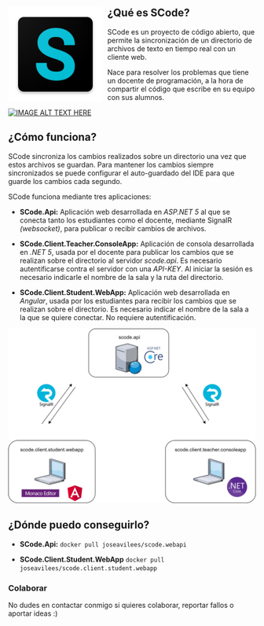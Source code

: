<img src="./docs-pics/icon.png" alt="icon" style="float: left; margin-right: 10px;margin-top:30px" />

## ¿Qué es SCode?
SCode es un proyecto de código abierto, que permite la sincronización de un directorio de archivos de texto en tiempo real con un cliente web.

Nace para resolver los problemas que tiene un docente de programación, a la hora de compartir el código que escribe en su equipo con sus alumnos.


[![IMAGE ALT TEXT HERE](http://img.youtube.com/vi/SljxZL7McHQ/0.jpg)](http://www.youtube.com/watch?v=SljxZL7McHQ)


## ¿Cómo funciona?
SCode sincroniza los cambios realizados sobre un directorio una vez que estos archivos se guardan. Para mantener los cambios siempre sincronizados se puede configurar el auto-guardado del IDE para que guarde los cambios cada segundo.

SCode funciona mediante tres aplicaciones:

* **SCode.Api:** Aplicación web desarrollada en *ASP.NET 5* al que se conecta tanto los estudiantes como el docente, mediante SignalR *(websocket)*, para publicar o recibir cambios de archivos.

* **SCode.Client.Teacher.ConsoleApp:** Aplicación de consola desarrollada en *.NET 5*, usada por el docente para publicar los cambios que se realizan sobre el directorio al servidor *scode.api*.
Es necesario autentificarse contra el servidor con una *API-KEY*. Al iniciar la sesión es necesario indicarle el nombre de la sala y la ruta del directorio.

* **SCode.Client.Student.WebApp:** Aplicación web desarrollada en *Angular*, usada por los estudiantes para recibir los cambios que se realizan sobre el directorio.
Es necesario indicar el nombre de la sala a la que se quiere conectar. No requiere autentificación.


<img src="./docs-pics/apps-architecture.jpg" alt="Arquitectura de aplicaciones" />

## ¿Dónde puedo conseguirlo?


* **SCode.Api:**
  `docker pull joseavilees/scode.webapi`


* **SCode.Client.Student.WebApp** 
  `docker pull joseavilees/scode.client.student.webapp`


<!-- * **SCode.Client.Teacher.ConsoleApp** 
  GitHub Releases -->

### Colaborar
No dudes en contactar conmigo si quieres colaborar, reportar fallos o aportar ideas :)